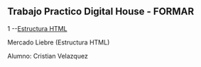 Trabajo Practico Digital House - FORMAR
---------------------------------------

1 --[Estructura HTML][linkrepo]

Mercado Liebre (Estructura HTML)

Alumno: Cristian Velazquez 


[linkrepo]: https://github.com/cmk95R/TP_Mercado_Liebre